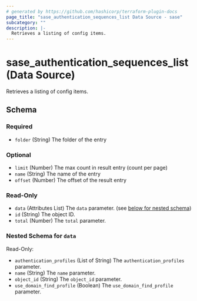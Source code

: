 ```yaml
---
# generated by https://github.com/hashicorp/terraform-plugin-docs
page_title: "sase_authentication_sequences_list Data Source - sase"
subcategory: ""
description: |-
  Retrieves a listing of config items.
---
```


# sase_authentication_sequences_list (Data Source)

Retrieves a listing of config items.



<!-- schema generated by tfplugindocs -->
## Schema

### Required

- `folder` (String) The folder of the entry

### Optional

- `limit` (Number) The max count in result entry (count per page)
- `name` (String) The name of the entry
- `offset` (Number) The offset of the result entry

### Read-Only

- `data` (Attributes List) The `data` parameter. (see [below for nested schema](#nestedatt--data))
- `id` (String) The object ID.
- `total` (Number) The `total` parameter.

<a id="nestedatt--data"></a>
### Nested Schema for `data`

Read-Only:

- `authentication_profiles` (List of String) The `authentication_profiles` parameter.
- `name` (String) The `name` parameter.
- `object_id` (String) The `object_id` parameter.
- `use_domain_find_profile` (Boolean) The `use_domain_find_profile` parameter.


